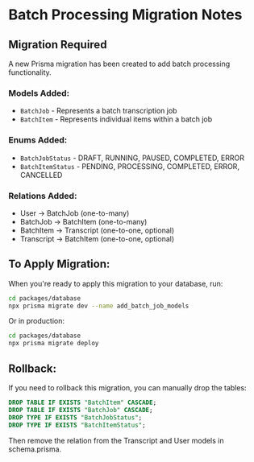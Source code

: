 # Batch Processing Migration Notes

## Migration Required

A new Prisma migration has been created to add batch processing functionality.

### Models Added:
- `BatchJob` - Represents a batch transcription job
- `BatchItem` - Represents individual items within a batch job

### Enums Added:
- `BatchJobStatus` - DRAFT, RUNNING, PAUSED, COMPLETED, ERROR
- `BatchItemStatus` - PENDING, PROCESSING, COMPLETED, ERROR, CANCELLED

### Relations Added:
- User → BatchJob (one-to-many)
- BatchJob → BatchItem (one-to-many)
- BatchItem → Transcript (one-to-one, optional)
- Transcript → BatchItem (one-to-one, optional)

## To Apply Migration:

When you're ready to apply this migration to your database, run:

```bash
cd packages/database
npx prisma migrate dev --name add_batch_job_models
```

Or in production:

```bash
cd packages/database
npx prisma migrate deploy
```

## Rollback:

If you need to rollback this migration, you can manually drop the tables:

```sql
DROP TABLE IF EXISTS "BatchItem" CASCADE;
DROP TABLE IF EXISTS "BatchJob" CASCADE;
DROP TYPE IF EXISTS "BatchJobStatus";
DROP TYPE IF EXISTS "BatchItemStatus";
```

Then remove the relation from the Transcript and User models in schema.prisma.
